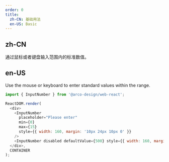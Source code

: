 ```yaml
---
order: 0
title: 
  zh-CN: 基础用法
  en-US: Basic
---
```


## zh-CN

通过鼠标或者键盘输入范围内的标准数值。

## en-US

Use the mouse or keyboard to enter standard values within the range.

```js
import { InputNumber } from '@arco-design/web-react';

ReactDOM.render(
  <div>
    <InputNumber
      placeholder="Please enter"
      min={0}
      max={15}
      style={{ width: 160, margin: '10px 24px 10px 0' }}
    />
    <InputNumber disabled defaultValue={500} style={{ width: 160, margin: '10px 24px 10px 0' }} />
  </div>,
  CONTAINER
);
```
